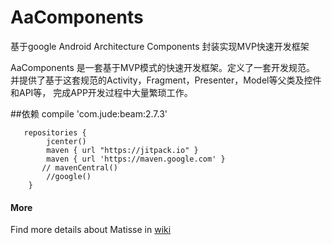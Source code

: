 # AaComponents
基于google Android Architecture Components 封装实现MVP快速开发框架

AaComponents 是一套基于MVP模式的快速开发框架。定义了一套开发规范。
并提供了基于这套规范的Activity，Fragment，Presenter，Model等父类及控件和API等，
完成APP开发过程中大量繁琐工作。

##依赖 compile 'com.jude:beam:2.7.3'
```
   repositories {
        jcenter()
        maven { url "https://jitpack.io" }
        maven { url 'https://maven.google.com' }
       // mavenCentral()
        //google()
    }
```

#### More
Find more details about Matisse in [wiki](https://github.com/yangchaojiang/AaComponents.wiki)
